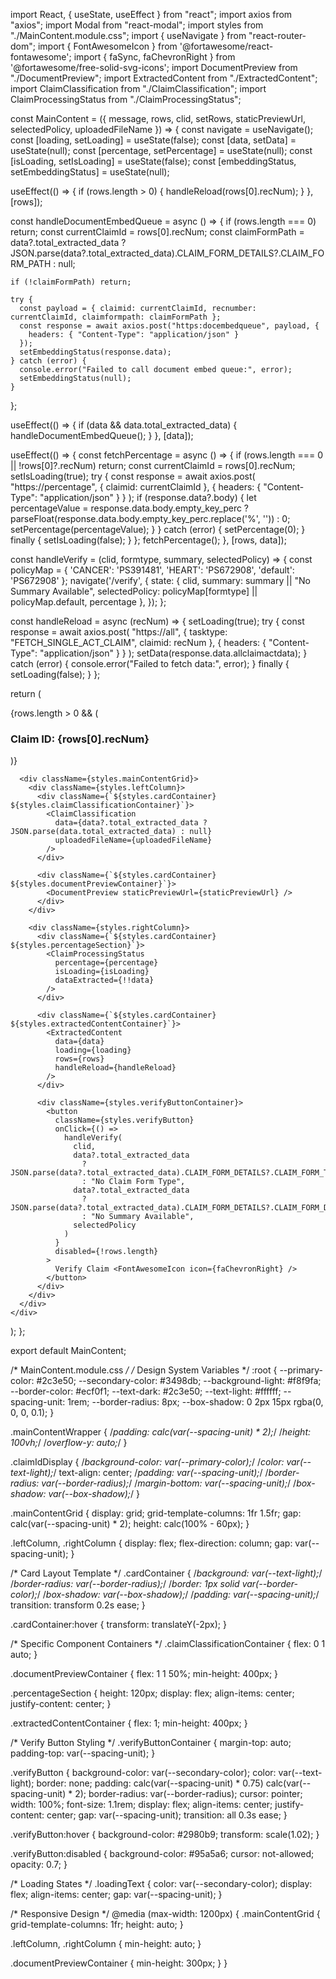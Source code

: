 import React, { useState, useEffect } from "react";
import axios from "axios";
import Modal from "react-modal";
import styles from "./MainContent.module.css";
import { useNavigate } from "react-router-dom";
import { FontAwesomeIcon } from '@fortawesome/react-fontawesome';
import { faSync, faChevronRight } from '@fortawesome/free-solid-svg-icons';
import DocumentPreview from "./DocumentPreview";
import ExtractedContent from "./ExtractedContent";
import ClaimClassification from "./ClaimClassification";
import ClaimProcessingStatus from "./ClaimProcessingStatus";

const MainContent = ({ message, rows, clid, setRows, staticPreviewUrl, selectedPolicy, uploadedFileName }) => {
  const navigate = useNavigate();
  const [loading, setLoading] = useState(false);
  const [data, setData] = useState(null);
  const [percentage, setPercentage] = useState(null);
  const [isLoading, setIsLoading] = useState(false);
  const [embeddingStatus, setEmbeddingStatus] = useState(null);

  useEffect(() => {
    if (rows.length > 0) {
      handleReload(rows[0].recNum);
    }
  }, [rows]);

  const handleDocumentEmbedQueue = async () => {
    if (rows.length === 0) return;
    const currentClaimId = rows[0].recNum;
    const claimFormPath = data?.total_extracted_data 
      ? JSON.parse(data?.total_extracted_data).CLAIM_FORM_DETAILS?.CLAIM_FORM_PATH 
      : null;

    if (!claimFormPath) return;

    try {
      const payload = { claimid: currentClaimId, recnumber: currentClaimId, claimformpath: claimFormPath };
      const response = await axios.post("https:docembedqueue", payload, { 
        headers: { "Content-Type": "application/json" } 
      });
      setEmbeddingStatus(response.data);
    } catch (error) {
      console.error("Failed to call document embed queue:", error);
      setEmbeddingStatus(null);
    }
  };

  useEffect(() => {
    if (data && data.total_extracted_data) {
      handleDocumentEmbedQueue();
    }
  }, [data]);

  useEffect(() => {
    const fetchPercentage = async () => {
      if (rows.length === 0 || !rows[0]?.recNum) return;
      const currentClaimId = rows[0].recNum;
      setIsLoading(true);
      try {
        const response = await axios.post(
        "https://percentage",
          { claimid: currentClaimId },
          { headers: { "Content-Type": "application/json" } }
        );
        if (response.data?.body) {
          let percentageValue = response.data.body.empty_key_perc 
            ? parseFloat(response.data.body.empty_key_perc.replace('%', ''))
            : 0;
          setPercentage(percentageValue);
        }
      } catch (error) {
        setPercentage(0);
      } finally {
        setIsLoading(false);
      }
    };
    fetchPercentage();
  }, [rows, data]);

  const handleVerify = (clid, formtype, summary, selectedPolicy) => {
    const policyMap = {
      'CANCER': 'PS391481',
      'HEART': 'PS672908',
      'default': 'PS672908'
    };
    navigate('/verify', {
      state: { 
        clid, 
        summary: summary || "No Summary Available", 
        selectedPolicy: policyMap[formtype] || policyMap.default, 
        percentage 
      },
    });
  };

  const handleReload = async (recNum) => {
    setLoading(true);
    try {
      const response = await axios.post(
          "https://all", 
        { tasktype: "FETCH_SINGLE_ACT_CLAIM", claimid: recNum }, 
        { headers: { "Content-Type": "application/json" } }
      );
      setData(response.data.allclaimactdata);
    } catch (error) {
      console.error("Failed to fetch data:", error);
    } finally {
      setLoading(false);
    }
  };

  return (
    <div className={styles.mainContentWrapper}>
      {rows.length > 0 && (
        <div className={styles.claimIdDisplay}>
          <h3>Claim ID: {rows[0].recNum}</h3>
        </div>
      )}
      
      <div className={styles.mainContentGrid}>
        <div className={styles.leftColumn}>
          <div className={`${styles.cardContainer} ${styles.claimClassificationContainer}`}>
            <ClaimClassification
              data={data?.total_extracted_data ? JSON.parse(data.total_extracted_data) : null}
              uploadedFileName={uploadedFileName}
            />
          </div>
          
          <div className={`${styles.cardContainer} ${styles.documentPreviewContainer}`}>
            <DocumentPreview staticPreviewUrl={staticPreviewUrl} />
          </div>
        </div>

        <div className={styles.rightColumn}>
          <div className={`${styles.cardContainer} ${styles.percentageSection}`}>
            <ClaimProcessingStatus 
              percentage={percentage} 
              isLoading={isLoading} 
              dataExtracted={!!data}
            />
          </div>

          <div className={`${styles.cardContainer} ${styles.extractedContentContainer}`}>
            <ExtractedContent 
              data={data} 
              loading={loading} 
              rows={rows} 
              handleReload={handleReload}
            />
          </div>

          <div className={styles.verifyButtonContainer}>
            <button
              className={styles.verifyButton}
              onClick={() =>
                handleVerify(
                  clid,
                  data?.total_extracted_data
                    ? JSON.parse(data?.total_extracted_data).CLAIM_FORM_DETAILS?.CLAIM_FORM_TYPE
                    : "No Claim Form Type",
                  data?.total_extracted_data
                    ? JSON.parse(data?.total_extracted_data).CLAIM_FORM_DETAILS?.CLAIM_FORM_DETAILED_SUMMARY
                    : "No Summary Available",
                  selectedPolicy
                )
              }
              disabled={!rows.length}
            >
              Verify Claim <FontAwesomeIcon icon={faChevronRight} />
            </button>
          </div>
        </div>
      </div>
    </div>
  );
};

export default MainContent;

/* MainContent.module.css */
/* Design System Variables */
:root {
  --primary-color: #2c3e50;
  --secondary-color: #3498db;
  --background-light: #f8f9fa;
  --border-color: #ecf0f1;
  --text-dark: #2c3e50;
  --text-light: #ffffff;
  --spacing-unit: 1rem;
  --border-radius: 8px;
  --box-shadow: 0 2px 15px rgba(0, 0, 0, 0.1);
}

.mainContentWrapper {
  /*padding: calc(var(--spacing-unit) * 2);*/
  /*height: 100vh;*/
  /*overflow-y: auto;*/
}

.claimIdDisplay {
  /*background-color: var(--primary-color);*/
  /*color: var(--text-light);*/
  text-align: center;
  /*padding: var(--spacing-unit);*/
  /*border-radius: var(--border-radius);*/
  /*margin-bottom: var(--spacing-unit);*/
  /*box-shadow: var(--box-shadow);*/
}

.mainContentGrid {
  display: grid;
  grid-template-columns: 1fr 1.5fr;
  gap: calc(var(--spacing-unit) * 2);
  height: calc(100% - 60px);
}

.leftColumn, .rightColumn {
  display: flex;
  flex-direction: column;
  gap: var(--spacing-unit);
}

/* Card Layout Template */
.cardContainer {
  /*background: var(--text-light);*/
  /*border-radius: var(--border-radius);*/
  /*border: 1px solid var(--border-color);*/
  /*box-shadow: var(--box-shadow);*/
  /*padding: var(--spacing-unit);*/
  transition: transform 0.2s ease;
}

.cardContainer:hover {
  transform: translateY(-2px);
}

/* Specific Component Containers */
.claimClassificationContainer {
  flex: 0 1 auto;
}

.documentPreviewContainer {
  flex: 1 1 50%;
  min-height: 400px;
}

.percentageSection {
  height: 120px;
  display: flex;
  align-items: center;
  justify-content: center;
}

.extractedContentContainer {
  flex: 1;
  min-height: 400px;
}

/* Verify Button Styling */
.verifyButtonContainer {
  margin-top: auto;
  padding-top: var(--spacing-unit);
}

.verifyButton {
  background-color: var(--secondary-color);
  color: var(--text-light);
  border: none;
  padding: calc(var(--spacing-unit) * 0.75) calc(var(--spacing-unit) * 2);
  border-radius: var(--border-radius);
  cursor: pointer;
  width: 100%;
  font-size: 1.1rem;
  display: flex;
  align-items: center;
  justify-content: center;
  gap: var(--spacing-unit);
  transition: all 0.3s ease;
}

.verifyButton:hover {
  background-color: #2980b9;
  transform: scale(1.02);
}

.verifyButton:disabled {
  background-color: #95a5a6;
  cursor: not-allowed;
  opacity: 0.7;
}

/* Loading States */
.loadingText {
  color: var(--secondary-color);
  display: flex;
  align-items: center;
  gap: var(--spacing-unit);
}

/* Responsive Design */
@media (max-width: 1200px) {
  .mainContentGrid {
    grid-template-columns: 1fr;
    height: auto;
  }

  .leftColumn, .rightColumn {
    min-height: auto;
  }

  .documentPreviewContainer {
    min-height: 300px;
  }
}



